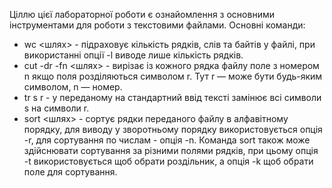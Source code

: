 Ціллю цієї лабораторної роботи є ознайомлення з основними інструментами для роботи з текстовими файлами.
Оcновні команди:
- wc <шлях> - підраховує кількість рядків, слів та байтів у файлі, при використанні опції -l виводе лише кількість рядків.
- cut -dr -fn <шлях> - вирізає із кожного рядка файлу поле з номером n якщо поля розділяються символом r. Тут r — може бути будь-яким символом, n — номер. 
- tr s r  - у переданому на стандартний ввід тексті замінює всі символи s на символи r. 
- sort <шлях> - сортує рядки переданого файлу в алфавітному порядку, для виводу у зворотньому порядку використовується опція -r, для сортування по числам - опція -n. Команда sort також може здійснювати сортування за різними полями рядків, при цьому опція -t використовується щоб обрати роздільник, а опція -k щоб обрати поле для сортування.
